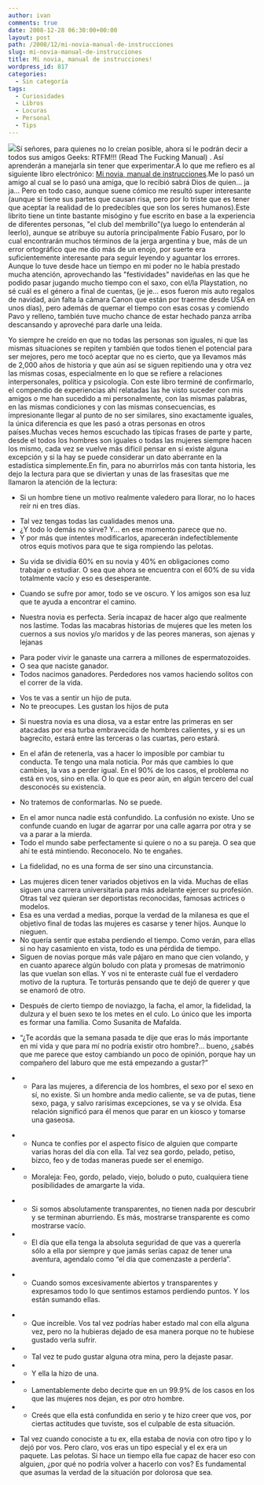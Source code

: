 ```yaml
---
author: ivan
comments: true
date: 2008-12-28 06:30:00+00:00
layout: post
path: /2008/12/mi-novia-manual-de-instrucciones
slug: mi-novia-manual-de-instrucciones
title: Mi novia, manual de instrucciones!
wordpress_id: 817
categories:
  - Sin categoría
tags:
  - Curiosidades
  - Libros
  - Locuras
  - Personal
  - Tips
---
```


[![](http://ivan.campananaranjo.com/wp-content/uploads/2008/12/portada_libro.jpg)](http://1.bp.blogspot.com/_T2UWuNJg3dQ/SVbbkIVA_aI/AAAAAAAABPQ/DaGpNzp_rEk/s1600-h/portada_libro.jpg)Sí señores, para quienes no lo creían posible, ahora sí le podrán decir a todos sus amigos Geeks: RTFM!!! (Read The Fucking Manual) . Así aprenderán a manejarla sin tener que experimentar.A lo que me refiero es al siguiente libro electrónico:
[Mi novia, manual de instrucciones](http://www.freewebs.com/nanoboy_ec/Mi%20novia%20manual%20de%20intrucciones.pdf).Me lo pasó un amigo al cual se lo pasó una amiga, que lo recibió sabrá Dios de quien... ja ja... Pero en todo caso, aunque suene cómico me resultó super interesante (aunque sí tiene sus partes que causan risa, pero por lo triste que es tener que aceptar la realidad de lo predecibles que son los seres humanos).Este librito tiene un tinte bastante misógino y fue escrito en base a la experiencia de diferentes personas, "el club del membrillo"(ya luego lo entenderán al leerlo), aunque se atribuye su autoría principalmente Fabio Fusaro, por lo cual encontrarán muchos términos de la jerga argentina y bue, más de un error ortográfico que me dio más de un enojo, por suerte era suficientemente interesante para seguir leyendo y aguantar los errores.
Aunque lo tuve desde hace un tiempo en mi poder no le había prestado mucha atención, aprovechando las "festividades" navideñas en las que he podido pasar jugando mucho tiempo con el saxo, con el/la Playstation, no sé cuál es el género a final de cuentas, (je je... esos fueron mis auto regalos de navidad, aún falta la cámara Canon que están por traerme desde USA en unos días), pero además de quemar el tiempo con esas cosas y comiendo Pavo y relleno, también tuve mucho chance de estar hechado panza arriba descansando y aproveché para darle una leída.

Yo siempre he creído en que no todas las personas son iguales, ni que las mismas situaciones se repiten y también que todos tienen el potencial para ser mejores, pero me tocó aceptar que no es cierto, que ya llevamos más de 2,000 años de historia y que aún así se siguen repitiendo una y otra vez las mismas cosas, especialmente en lo que se refiere a relaciones interpersonales, política y psicología. Con este libro terminé de confirmarlo, el compendio de experiencias ahí relatadas las he visto suceder con mis amigos o me han sucedido a mi personalmente, con las mismas palabras, en las mismas condiciones y con las mismas consecuencias, es impresionante llegar al punto de no ser similares, sino exactamente iguales, la única diferencia es que les pasó a otras personas en otros países.Muchas veces hemos escuchado las típicas frases de parte y parte, desde el todos los hombres son iguales o todas las mujeres siempre hacen los mismo, cada vez se vuelve más difícil pensar en si existe alguna excepción y si la hay se puede considerar un dato aberrante en la estadística simplemente.En fin, para no aburrirlos más con tanta historia, les dejo la lectura para que se diviertan y unas de las frasesitas que me llamaron la atención de la lectura:

- Si un hombre tiene un motivo realmente valedero para llorar, no lo haces reír ni en tres días.

* Tal vez tengas todas las cualidades menos una.
* ¿Y todo lo demás no sirve? Y... en ese momento parece que no.
* Y por más que intentes modificarlos, aparecerán indefectiblemente otros equis motivos para que te siga rompiendo las pelotas.

- Su vida se dividía 60% en su novia y 40% en obligaciones como trabajar o estudiar. O sea que ahora se encuentra con el 60% de su vida totalmente vacío y eso es desesperante.

* Cuando se sufre por amor, todo se ve oscuro. Y los amigos son esa luz que te ayuda a encontrar el camino.

- Nuestra novia es perfecta. Sería incapaz de hacer algo que realmente nos lastime. Todas las macabras historias de mujeres que les meten los cuernos a sus novios y/o maridos y de las peores maneras, son ajenas y lejanas

* Para poder vivir le ganaste una carrera a millones de espermatozoides.
* O sea que naciste ganador.
* Todos nacimos ganadores. Perdedores nos vamos haciendo solitos con el correr de la vida.

- Vos te vas a sentir un hijo de puta.
- No te preocupes. Les gustan los hijos de puta

* Si nuestra novia es una diosa, va a estar entre las primeras en ser atacadas por esa turba embravecida de hombres calientes, y si es un bagrecito, estará entre las terceras o las cuartas, pero estará.

- En el afán de retenerla, vas a hacer lo imposible por cambiar tu conducta. Te tengo una mala noticia. Por más que cambies lo que cambies, la vas a perder igual. En el 90% de los casos, el problema no está en vos, sino en ella. O lo que es peor aún, en algún tercero del cual desconocés su existencia.

* No tratemos de conformarlas. No se puede.

- En el amor nunca nadie está confundido. La confusión no existe. Uno se confunde cuando en lugar de agarrar por una calle agarra por otra y se va a parar a la mierda.
- Todo el mundo sabe perfectamente si quiere o no a su pareja. O sea que ahí te está mintiendo. Reconocelo. No te engañes.

* La fidelidad, no es una forma de ser sino una circunstancia.

- Las mujeres dicen tener variados objetivos en la vida. Muchas de ellas siguen una carrera universitaria para más adelante ejercer su profesión. Otras tal vez quieran ser deportistas reconocidas, famosas actrices o modelos.
- Esa es una verdad a medias, porque la verdad de la milanesa es que el objetivo final de todas las mujeres es casarse y tener hijos. Aunque lo nieguen.
- No quería sentir que estaba perdiendo el tiempo. Como verán, para ellas si no hay casamiento en vista, todo es una pérdida de tiempo.
- Siguen de novias porque más vale pájaro en mano que cien volando, y en cuanto aparece algún boludo con plata y promesas de matrimonio las que vuelan son ellas. Y vos ni te enteraste cuál fue el verdadero motivo de la ruptura. Te torturás pensando que te dejó de querer y que se enamoró de otro.

* Después de cierto tiempo de noviazgo, la facha, el amor, la fidelidad, la dulzura y el buen sexo te los metes en el culo. Lo único que les importa es formar una familia. Como Susanita de Mafalda.

- “¿Te acordás que la semana pasada te dije que eras lo más importante en mi vida y que para mí no podría existir otro hombre?... bueno, ¿sabés que me parece que estoy cambiando un poco de opinión, porque hay un compañero del laburo que me está empezando a gustar?”

* - Para las mujeres, a diferencia de los hombres, el sexo por el sexo en sí, no existe. Si un hombre anda medio caliente, se va de putas, tiene sexo, paga, y salvo rarísimas excepciones, se va y se olvida. Esa relación significó para él menos que parar en un kiosco y tomarse una gaseosa.

- - Nunca te confíes por el aspecto físico de alguien que comparte varias horas del día con ella. Tal vez sea gordo, pelado, petiso, bizco, feo y de todas maneras puede ser el enemigo.
- - Moraleja: Feo, gordo, pelado, viejo, boludo o puto, cualquiera tiene posibilidades de amargarte la vida.

* - Si somos absolutamente transparentes, no tienen nada por descubrir y se terminan aburriendo. Es más, mostrarse transparente es como mostrarse vacío.
* - El día que ella tenga la absoluta seguridad de que vas a quererla sólo a ella por siempre y que jamás serías capaz de tener una aventura, agendalo como “el día que comenzaste a perderla”.

- - Cuando somos excesivamente abiertos y transparentes y expresamos todo lo que sentimos estamos perdiendo puntos. Y los están sumando ellas.

* - Que increíble. Vos tal vez podrías haber estado mal con ella alguna vez, pero no la hubieras dejado de esa manera porque no te hubiese gustado verla sufrir.
* - Tal vez te pudo gustar alguna otra mina, pero la dejaste pasar.
* - Y ella la hizo de una.
* - Lamentablemente debo decirte que en un 99.9% de los casos en los que las mujeres nos dejan, es por otro hombre.
* - Creés que ella está confundida en serio y te hizo creer que vos, por ciertas actitudes que tuviste, sos el culpable de esta situación.

- Tal vez cuando conociste a tu ex, ella estaba de novia con otro tipo y lo dejó por vos. Pero claro, vos eras un tipo especial y el ex era un paquete. Las pelotas. Si hace un tiempo ella fue capaz de hacer eso con alguien, ¿por qué no podría volver a hacerlo con vos? Es fundamental que asumas la verdad de la situación por dolorosa que sea.
